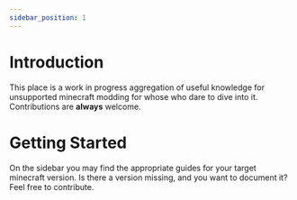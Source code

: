 ```yaml
---
sidebar_position: 1
---
```


# Introduction
This place is a work in progress aggregation of useful knowledge for unsupported minecraft modding for whose who dare to dive
into it. Contributions are **always** welcome.

# Getting Started

On the sidebar you may find the appropriate guides for your target minecraft version.
Is there a version missing, and you want to document it? Feel free to contribute.
